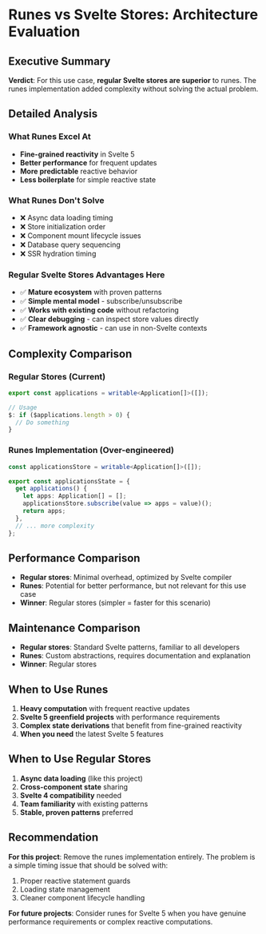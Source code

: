 # Runes vs Svelte Stores: Architecture Evaluation

## Executive Summary

**Verdict**: For this use case, **regular Svelte stores are superior** to runes. The runes implementation added complexity without solving the actual problem.

## Detailed Analysis

### What Runes Excel At
- **Fine-grained reactivity** in Svelte 5
- **Better performance** for frequent updates
- **More predictable** reactive behavior
- **Less boilerplate** for simple reactive state

### What Runes Don't Solve
- ❌ Async data loading timing
- ❌ Store initialization order
- ❌ Component mount lifecycle issues
- ❌ Database query sequencing
- ❌ SSR hydration timing

### Regular Svelte Stores Advantages Here
- ✅ **Mature ecosystem** with proven patterns
- ✅ **Simple mental model** - subscribe/unsubscribe
- ✅ **Works with existing code** without refactoring
- ✅ **Clear debugging** - can inspect store values directly
- ✅ **Framework agnostic** - can use in non-Svelte contexts

## Complexity Comparison

### Regular Stores (Current)
```typescript
export const applications = writable<Application[]>([]);

// Usage
$: if ($applications.length > 0) {
  // Do something
}
```

### Runes Implementation (Over-engineered)
```typescript
const applicationsStore = writable<Application[]>([]);

export const applicationsState = {
  get applications() {
    let apps: Application[] = [];
    applicationsStore.subscribe(value => apps = value)();
    return apps;
  },
  // ... more complexity
};
```

## Performance Comparison
- **Regular stores**: Minimal overhead, optimized by Svelte compiler
- **Runes**: Potential for better performance, but not relevant for this use case
- **Winner**: Regular stores (simpler = faster for this scenario)

## Maintenance Comparison
- **Regular stores**: Standard Svelte patterns, familiar to all developers
- **Runes**: Custom abstractions, requires documentation and explanation
- **Winner**: Regular stores

## When to Use Runes
1. **Heavy computation** with frequent reactive updates
2. **Svelte 5 greenfield projects** with performance requirements
3. **Complex state derivations** that benefit from fine-grained reactivity
4. **When you need** the latest Svelte 5 features

## When to Use Regular Stores
1. **Async data loading** (like this project)
2. **Cross-component state** sharing
3. **Svelte 4 compatibility** needed
4. **Team familiarity** with existing patterns
5. **Stable, proven patterns** preferred

## Recommendation

**For this project**: Remove the runes implementation entirely. The problem is a simple timing issue that should be solved with:

1. Proper reactive statement guards
2. Loading state management
3. Cleaner component lifecycle handling

**For future projects**: Consider runes for Svelte 5 when you have genuine performance requirements or complex reactive computations.
